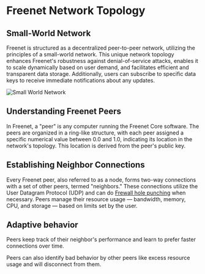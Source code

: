 # Freenet Network Topology

## Small-World Network

Freenet is structured as a decentralized peer-to-peer network, utilizing the
principles of a small-world network. This unique network topology enhances
Freenet's robustness against denial-of-service attacks, enables it to scale
dynamically based on user demand, and facilitates efficient and transparent data
storage. Additionally, users can subscribe to specific data keys to receive
immediate notifications about any updates.

![Small World Network](p2p-network.svg)

## Understanding Freenet Peers

In Freenet, a "peer" is any computer running the Freenet Core software. The 
peers are organized in a ring-like structure, with each peer assigned a 
specific numerical value between 0.0 and 1.0, indicating its location in the 
network's topology. This location is derived from the peer's public key.

## Establishing Neighbor Connections

Every Freenet peer, also referred to as a node, forms two-way connections with a
set of other peers, termed "neighbors." These connections utilize the User
Datagram Protocol (UDP) and can do [Frewall hole punching](https://en.wikipedia.org/wiki/Hole_punching_(networking)) when necessary. Peers manage their resource usage —
bandwidth, memory, CPU, and storage — based on limits set by the user.

## Adaptive behavior

Peers keep track of their neighbor's performance and learn to prefer faster
connections over time.

Peers can also identify bad behavior by other peers like excess resource usage and 
will disconnect from them.
